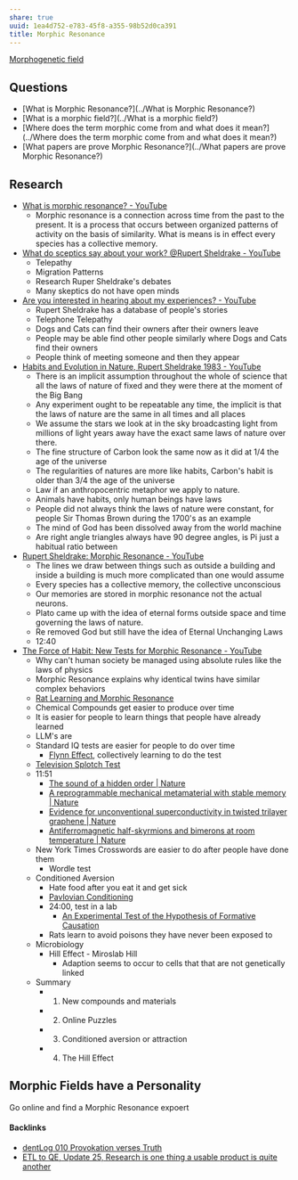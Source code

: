 ```yaml
---
share: true
uuid: 1ea4d752-e783-45f8-a355-98b52d0ca391
title: Morphic Resonance
---
```

[Morphogenetic field](../311a2b60-2e25-46ff-8d4f-dbd43551f3b1)

## Questions

* [What is Morphic Resonance?](../What is Morphic Resonance?)
* [What is a morphic field?](../What is a morphic field?)
* [Where does the term morphic come from and what does it mean?](../Where does the term morphic come from and what does it mean?)
* [What papers are prove Morphic Resonance?](../What papers are prove Morphic Resonance?)

## Research

* [What is morphic resonance? - YouTube](https://www.youtube.com/watch?v=d_RGEpJSr6s&t=17s)
	* Morphic resonance is a connection across time from the past to the present. It is a process that occurs between organized patterns of activity on the basis of similarity. What is means is in effect every species has a collective memory.
* [What do sceptics say about your work? @Rupert Sheldrake - YouTube](https://www.youtube.com/watch?v=YVOVlePBCrs)
	* Telepathy
	* Migration Patterns
	* Research Ruper Sheldrake's debates
	* Many skeptics do not have open minds
* [Are you interested in hearing about my experiences? - YouTube](https://www.youtube.com/watch?v=nNe2yD8MfVA)
	* Rupert Sheldrake has a database of people's stories
	* Telephone Telepathy
	* Dogs and Cats can find their owners after their owners leave
	* People may be able find other people similarly where Dogs and Cats find their owners
	* People think of meeting someone and then they appear
* [Habits and Evolution in Nature, Rupert Sheldrake 1983 - YouTube](https://www.youtube.com/watch?v=vUH-wTo_1qM)
	* There is an implicit assumption throughout the whole of science that all the laws of nature of fixed and they were there at the moment of the Big Bang
	* Any experiment ought to be repeatable any time, the implicit is that the laws of nature are the same in all times and all places
	* We assume the stars we look at in the sky broadcasting light from millions of light years away have the exact same laws of nature over there.
	* The fine structure of Carbon look the same now as it did at 1/4 the age of the universe
	* The regularities of natures are more like habits, Carbon's habit is older than 3/4 the age of the universe
	* Law if an anthropocentric metaphor we apply to nature.
	* Animals have habits, only human beings have laws
	* People did not always think the laws of nature were constant, for people Sir Thomas Brown during the 1700's as an example
	* The mind of God has been dissolved away from the world machine
	* Are right angle triangles always have 90 degree angles, is Pi just a habitual ratio between
* [Rupert Sheldrake: Morphic Resonance - YouTube](https://www.youtube.com/watch?v=AFKOAH7oUPc)
	* The lines we draw between things such as outside a building and inside a building is much more complicated than one would assume
	* Every species has a collective memory, the collective unconscious
	* Our memories are stored in morphic resonance not the actual neurons.
	* Plato came up with the idea of eternal forms outside space and time governing the laws of nature.
	* Re removed God but still have the idea of Eternal Unchanging Laws
	* 12:40
* [The Force of Habit: New Tests for Morphic Resonance - YouTube](https://www.youtube.com/watch?v=Gz_4Xy24Tkw)
	* Why can't human society be managed using absolute rules like the laws of physics
	* Morphic Resonance explains why identical twins have similar complex behaviors
	* [Rat Learning and Morphic Resonance](https://www.sheldrake.org/essays/rat-learning-and-morphic-resonance)
	* Chemical Compounds get easier to produce over time
	* It is easier for people to learn things that people have already learned
	* LLM's are
	* Standard IQ tests are easier for people to do over time
		* [Flynn Effect](../fc27a3c1-688e-4f91-bf6e-dca32a322463), collectively learning to do the test
	* [Television Splotch Test](https://youtu.be/Gz_4Xy24Tkw?si=t_5dlHWhEd0tAqAO)
	* 11:51
		* [The sound of a hidden order | Nature](https://www.nature.com/articles/498041a)
		* [A reprogrammable mechanical metamaterial with stable memory | Nature](https://www.nature.com/articles/s41586-020-03123-5)
		* [Evidence for unconventional superconductivity in twisted trilayer graphene | Nature](https://www.nature.com/articles/s41586-022-04715-z)
		* [Antiferromagnetic half-skyrmions and bimerons at room temperature | Nature](https://www.nature.com/articles/s41586-021-03219-6)
	* New York Times Crosswords are easier to do after people have done them
		* Wordle test
	* Conditioned Aversion
		* Hate food after you eat it and get sick
		* [Pavlovian Conditioning](../b24fcf42-0471-4b21-bd9f-c3b7f4c2d563)
		* 24:00, test in a lab
			* [An Experimental Test of the Hypothesis of Formative Causation](https://www.sheldrake.org/research/morphic-resonance/an-experimental-test-of-the-hypothesis-of-formative-causation)
		* Rats learn to avoid poisons they have never been exposed to
	* Microbiology
		* Hill Effect - Miroslab Hill
			* Adaption seems to occur to cells that that are not genetically linked
	* Summary
		* 1. New compounds and materials
		* 2. Online Puzzles
		* 3. Conditioned aversion or attraction
		* 4. The Hill Effect

## Morphic Fields have a Personality

Go online and find a Morphic Resonance expoert

#### Backlinks

* [dentLog 010 Provokation verses Truth](/951d0492-fa42-4e22-bc85-e5c992bd086b)
* [ETL to QE, Update 25, Research is one thing a usable product is quite another](/0688a5f2-87e0-4754-b09b-88b09b92ebd8)